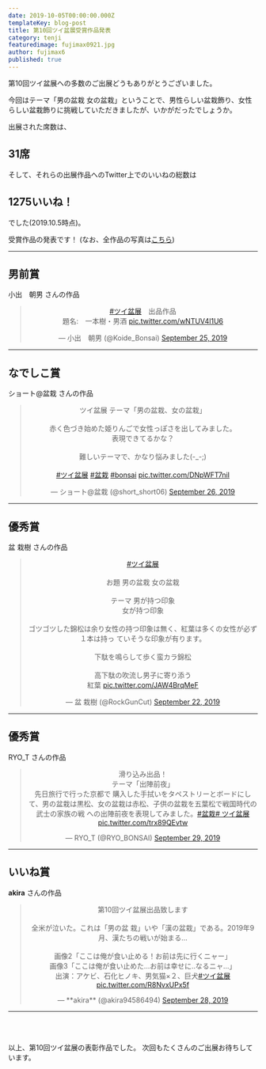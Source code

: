 ```yaml
---
date: 2019-10-05T00:00:00.000Z
templateKey: blog-post
title: 第10回ツイ盆展受賞作品発表
category: tenji
featuredimage: fujimax0921.jpg
author: fujimax6
published: true
---
```

第10回ツイ盆展への多数のご出展どうもありがとうございました。

今回はテーマ「男の盆栽 女の盆栽」ということで、男性らしい盆栽飾り、女性らしい盆栽飾りに挑戦していただきましたが、いかがだったでしょうか。

出展された席数は、

## 31席

そして、それらの出展作品へのTwitter上でのいいねの総数は

## 1275いいね！

でした(2019.10.5時点)。

受賞作品の発表です！
(なお、全作品の写真は[こちら](/twibonten-10-photo/))

---

## 男前賞

小出　朝男 さんの作品

<center>
<blockquote class="twitter-tweet"><p lang="ja" dir="ltr"><a href="https://twitter.com/hashtag/%E3%83%84%E3%82%A4%E7%9B%86%E5%B1%95?src=hash&amp;ref_src=twsrc%5Etfw">#ツイ盆展</a>　出品作品<br>題名:　一本樹・男酒 <a href="https://t.co/wNTUV4l1U6">pic.twitter.com/wNTUV4l1U6</a></p>&mdash; 小出　朝男 (@Koide_Bonsai) <a href="https://twitter.com/Koide_Bonsai/status/1176747452122030080?ref_src=twsrc%5Etfw">September 25, 2019</a></blockquote>
</center>

---

## なでしこ賞

ショート@盆栽 さんの作品

<center>
<blockquote class="twitter-tweet"><p lang="ja" dir="ltr">ツイ盆展 テーマ「男の盆栽、女の盆栽」<br><br>赤く色づき始めた姫りんごで女性っぽさを出してみました。<br>表現できてるかな？<br><br>難しいテーマで、かなり悩みました(-_-;)<br><br> <a href="https://twitter.com/hashtag/%E3%83%84%E3%82%A4%E7%9B%86%E5%B1%95?src=hash&amp;ref_src=twsrc%5Etfw">#ツイ盆展</a> <a href="https://twitter.com/hashtag/%E7%9B%86%E6%A0%BD?src=hash&amp;ref_src=twsrc%5Etfw">#盆栽</a> <a href="https://twitter.com/hashtag/bonsai?src=hash&amp;ref_src=twsrc%5Etfw">#bonsai</a> <a href="https://t.co/DNpWFT7niI">pic.twitter.com/DNpWFT7niI</a></p>&mdash; ショート@盆栽 (@short_short06) <a href="https://twitter.com/short_short06/status/1177220859242483715?ref_src=twsrc%5Etfw">September 26, 2019</a></blockquote>
</center>

---

## 優秀賞

盆 栽樹 さんの作品

<center>
<blockquote class="twitter-tweet"><p lang="ja" dir="ltr"><a href="https://twitter.com/hashtag/%E3%83%84%E3%82%A4%E7%9B%86%E5%B1%95?src=hash&amp;ref_src=twsrc%5Etfw">#ツイ盆展</a><br><br>お題     男の盆栽 女の盆栽<br><br>テーマ    男が持つ印象<br>                 女が持つ印象<br><br>ゴツゴツした錦松は余り女性の持つ印象は無く、紅葉は多くの女性が必ず１本は持っ
ていそうな印象が有ります。<br><br>下駄を鳴らして歩く蛮カラ錦松<br><br>高下駄の吹流し男子に寄り添う<br>紅葉 <a href="https://t.co/JAW4BrqMeF">pic.twitter.com/JAW4BrqMeF</a></p>&mdash; 盆 栽樹 (@RockGunCut) <a href="https://twitter.com/RockGunCut/status/1175646693804560384?ref_src=twsrc%5Etfw">September 22, 2019</a></blockquote>
</center>

---

## 優秀賞

RYO_T  さんの作品

<center>
<blockquote class="twitter-tweet"><p lang="ja" dir="ltr">滑り込み出品！<br>テーマ「出陣前夜」<br>先日旅行で行った京都で
購入した手拭いをタペストリーとボードにして、男の盆栽は黒松、女の盆栽は赤松、子供の盆栽を五葉松で戦国時代の武士の家族の戦
への出陣前夜を表現してみました。<a href="https://twitter.com/hashtag/%E7%9B%86%E6%A0%BD?src=hash&amp;ref_src=twsrc%5Etfw
">#盆栽</a><a href="https://twitter.com/hashtag/%E3%83%84%E3%82%A4%E7%9B%86%E5%B1%95?src=hash&amp;ref_src=twsrc%5Etfw">#
ツイ盆展</a> <a href="https://t.co/trx89QEvtw">pic.twitter.com/trx89QEvtw</a></p>&mdash; RYO_T (@RYO_BONSAI) <a href="ht
tps://twitter.com/RYO_BONSAI/status/1178315316226478080?ref_src=twsrc%5Etfw">September 29, 2019</a></blockquote>
</center>

---


## いいね賞

**akira** さんの作品

<center>
<blockquote class="twitter-tweet"><p lang="ja" dir="ltr">第10回ツイ盆展出品致します<br><br>全米が泣いた。これは「男の盆
栽」いや「漢の盆栽」である。2019年9月、漢たちの戦いが始まる…<br><br>画像2「ここは俺が食い止める！お前は先に行くニャー」<br>画像3「ここは俺が食い止めた…お前は幸せに..なるニャ…」<br>出演：アケビ、石化ヒノキ、男気猫×２、巨犬<a href="https://twitter.com/hashtag/%E3%83%84%E3%82%A4%E7%9B%86%E5%B1%95?src=hash&amp;ref_src=twsrc%5Etfw">#ツイ盆展</a> <a href="https://t.co/R8NvxUPx5f">pic.twitter.com/R8NvxUPx5f</a></p>&mdash; **akira** (@akira94586494) <a href="https://twitter.com/akira94586494/status/1177889712301756417?ref_src=twsrc%5Etfw">September 28, 2019</a></blockquote>
</center>

---

<div>&nbsp;</div>
<div>&nbsp;</div>

以上、第10回ツイ盆展の表彰作品でした。
次回もたくさんのご出展お待ちしています。
